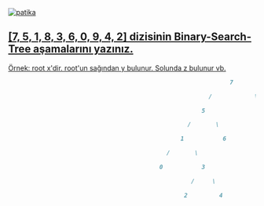 <a href="https://app.patika.dev/nisacerenunnu">
    <img alt="patika" title="Patika" src="https://custom-icon-badges.demolab.com/badge/Patika.dev  |  nisacerenunnu-FF6600.svg?logo=patika_beyaz&logo_Color=white&style=for-the-badge&labelColor=FF6600"/>

## [7, 5, 1, 8, 3, 6, 0, 9, 4, 2] dizisinin Binary-Search-Tree aşamalarını yazınız.

Örnek: root x'dir. root'un sağından y bulunur. Solunda z bulunur vb.

```markdown
                                                               7

                                                         /            \

                                                       5                 8

                                                   /       \                \

                                                 1           6                9

                                             /       \              

                                           0           3              

                                                    /     \               

                                                  2         4                                             
```
